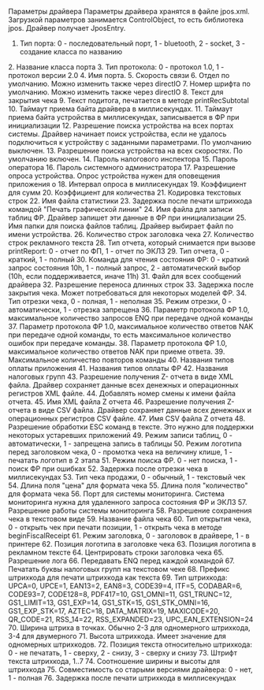 Параметры драйвера
Параметры драйвера хранятся в файле jpos.xml. Загрузкой параметров занимается ControlObject, то есть библиотека jpos. Драйвер получает JposEntry.
1.	Тип порта: 0 - последовательный порт, 1 - bluetooth, 2 - socket, 3 - создание класса по названию
<!-- Port type: 0 - serial, 1 - bluetooth, 2 - socket, 3 - from parameter protClass -->
<prop name="portType" type="String" value="0"/>
2.	Название класса порта
<!-- portClass  -->
<prop name="portClass" type="String" value="com.shtrih.fiscalprinter.port.SerialPrinterPort"/>
3.	Тип протокола: 0 - протокол 1.0, 1 - протокол версии 2.0
<!-- ProtocolType, 0 - protocol 1, 1 - protocol 2 -->
<prop name="protocolType" type="String" value="0"/>
4.	Имя порта.
<!--Port name-->
<prop name="portName" type="String" value="COM1"/>
5.	Скорость связи
<prop name="baudRate" type="String" value="115200"/>
6.	Отдел по умолчанию. Можно изменить также через directIO
<!--Default department-->
<prop name="department" type="String" value="1"/>
7.	Номер шрифта по умолчанию. Можно изменить также через directIO
<!-- Default font number -->
<prop name="fontNumber" type="String" value="1"/>
8.	Текст для закрытия чека
<!-- Close receipt text -->
<prop name="closeReceiptText" type="String" value=""/>
9.	Текст подитога, печатается в методе printRecSubtotal
<!-- Subtotal text -->
<prop name="subtotalText" type="String" value="ПОДИТОГ:"/>
10.	Таймаут приема байта драйвера в миллисекундах.
<!-- Driver byte receive timeout -->
<prop name="byteTimeout" type="String" value="3000"/>
11.	Таймаут приема байта устройства в миллисекундах, записывается в ФР при инициализации
<!-- Device byte receive timeout -->
<prop name="deviceByteTimeout" type="String" value="3000"/>
12.	Разрешение поиска устройства на всех портах системы. Драйвер начинает поиск устройства, если не удалось подключиться к устройству с заданными параметрами. По умолчанию выключен. 
<!-- Device search enabled for all serial ports -->
<prop name="searchByPortEnabled" type="String" value="0"/>
13.	Разрешение поиска устройства на всех скоростях. По умолчанию включен.
<!-- Device search enabled for all baud rates -->
<prop name="searchByBaudRateEnabled" type="String" value="1"/>
14.	Пароль налогового инспектора
<!-- Tax officer password -->
<prop name="taxPassword" type="String" value="0"/>
15.	Пароль оператора
<!-- Operator password -->
<prop name="operatorPassword" type="String" value="1"/>
16.	Пароль системного администратора
<!-- System administrator password -->
<prop name="sysAdminPassword" type="String" value="30"/>
17.	Разрешение опроса устройства. Опрос устройства нужен для оповещения приложения о 
<!-- device state polling enabled -->
<prop name="pollEnabled" type="String" value="0"/>
18.	Интервал опроса в миллисекундах
<!-- device state polling interval in milliseconds -->
<prop name="pollInterval" type="String" value="100"/>
19.	Коэффициент для сумм
<!-- Amount coefficient -->
<prop name="amountFactor" type="String" value="1"/>
20.	Коэффициент для количества
<!-- Quantity coefficient -->
<prop name="quantityFactor" type="String" value="1"/>
21.	Кодировка текстовых строк
<!-- Strings encoding -->
<prop name="stringEncoding" type="String" value="Cp866"/>
22.	Имя файла статистики
<!-- Statistics file name -->
<prop name="statisticFileName" type="String" value="ShtrihFiscalPrinter.xml"/>
23.	Задержка после печати штрихкода командой "Печать графической линии"
<!-- Barcode print time -->
<prop name="graphicsLineDelay" type="String" value="1000"/>
24.	Имя файла для записи таблиц ФР. Драйвер запишет эти данные в ФР при инициализации
<!-- fieldsFileName to initialize printer tables -->
<prop name="fieldsFileName" type="String" value="tables.csv"/>
25.	Имя папки для поиска файлов таблиц. Драйвер выбирает файл по имени устройства. 
<!-- fieldsFilesPath to initialize printer tables -->
<prop name="fieldsFilesPath" type="String" value="I:\Projects\JavaPOS\Bin\tables\"/>
26.	Количество строк заголовка чека
<!-- Number of header lines -->
<prop name="numHeaderLines" type="String" value="4"/>
27.	Количество строк рекламного текста
<!-- Number of trailer lines -->
<prop name="numTrailerLines" type="String" value="3"/>
28.	Тип отчета, который снимается при вызове printReport: 0 - отчет по ФП, 1 - отчет по ЭКЛЗ
<!-- Device to print report, 0 - fiscal memory (FM), 1 - electronic journal (EJ)  -->
<prop name="reportDevice" type="String" value="0"/>
29.	Тип отчета, 0 - краткий, 1 - полный
<!-- Report type, 0 - short, 1 - full -->
<prop name="reportType" type="String" value="1"/>
30.	Команда для чтения состояния ФР: 0 - краткий запрос состояния 10h, 1 - полный запрос, 2 - автоматический выбор (10h, если поддерживается, иначе 11h)
<!-- Status command:   -->
<!-- 0 - command 10h, short status request  -->
<!-- 1 - command 11h, long status request  -->
<!-- 2 - status command selected by driver -->
<prop name="statusCommand" type="String" value="0"/>
31.	Файл для всех сообщений драйвера
<!-- Localization file name -->
<prop name="messagesFileName" type="String" value="shtrihjavapos_en.properties"/>
32.	Разрешение переноса длинных строк
<!-- Wrap text enabled -->
<prop name="wrapText" type="String" value="1"/>
33.	Задержка после закрытия чека. Может потребоваться для некоторых моделей ФР. 
<!-- Sleep time after receipt close -->
<prop name="recCloseSleepTime" type="String" value="0"/>
34.	Тип отрезки чека, 0 - полная, 1 - неполная
<!-- Cut type, 0 - full cut, 1 - partial cut -->
<prop name="cutType" type="String" value="1"/>
35.	Режим отрезки, 0 - автоматически, 1 - отрезка запрещена
<!-- Cut mode, 0 - auto, 1 - disabled -->
<prop name="cutMode" type="String" value="0"/>
36.	Параметр протокола ФР 1.0, максимальное количество запросов ENQ при передаче одной команды
<!-- maxEnqNumber -->
<prop name="maxEnqNumber" type="String" value="3"/>
37.	Параметр протокола ФР 1.0, максимальное количество ответов NAK при передаче одной команды, то есть максимальное количество ошибок при передаче команды.
<!-- maxNakCommandNumber -->
<prop name="maxNakCommandNumber" type="String" value="3"/>
38.	Параметр протокола ФР 1.0, максимальное количество ответов NAK при приеме ответа.
<!-- maxNakAnswerNumber -->
<prop name="maxNakAnswerNumber" type="String" value="3"/>
39.	Максимальное количество повторов команды
<!-- maxRepeatCount -->
<prop name="maxRepeatCount" type="String" value="1"/>
40.	Названия типов оплаты приложения
<!-- Payment types -->
<prop name="payType0" type="String" value="0"/>
<prop name="payType39" type="String" value="3"/>
41.	Названия типов оплаты ФР
<!-- Payment names -->
<prop name="paymentName1" type="String" value="CASH"/>
<prop name="paymentName2" type="String" value="CREDIT"/>
<prop name="paymentName3" type="String" value="КАРТА"/>
<prop name="paymentName4" type="String" value="СКИДКА"/>
42.	Названия налоговых групп
<!-- Tax names -->
<prop name="taxName0" type="String" value="НДС 10%"/>
<prop name="taxName1" type="String" value="НДС 18%"/>
<prop name="taxName2" type="String" value="C"/>
<prop name="taxName3" type="String" value="D"/>
43.	Разрешение получения Z- отчета в виде XML файла. Драйвер сохраняет данные всех денежных и операционных регистров XML файле. 
<!-- create Z-report in XML format -->
<prop name="XmlZReportEnabled" type="String" value="1"/>
44.	Добавлять номер смены к имени файла отчета.
<!-- Add day number to Z report filename - ZReport_0001.xml -->
<prop name="ZReportDayNumber" type="String" value="1"/>
45.	Имя XML файла Z отчета
<!-- XML Z-report file name -->
<prop name="XmlZReportFileName" type="String" value="ZReport.xml"/>
46.	Разрешение получения Z- отчета в виде CSV файла. Драйвер сохраняет данные всех денежных и операционных регистров CSV файле.
<!-- create Z-report in CSV format -->
<prop name="CsvZReportEnabled" type="String" value="0"/>
47.	Имя CSV файла Z отчета
<!-- CSV Z-report file name -->
<prop name="CsvZReportFileName" type="String" value="ZReport.csv"/>
48.	Разрешение обработки ESC команд в тексте. Это нужно для поддержки некоторых устаревших приложений
<!-- ESC commands enabled -->
<prop name="escCommandsEnabled" type="String" value="1"/>
49.	Режим записи таблиц, 0 - автоматически, 1 - запрещена запись в таблицы
<!-- Table mode, 0 - auto, 1 - disabled -->
<prop name="tableMode" type="String" value="0"/>
50.	Режим логотипа перед заголовком чека, 0 - промотка чека на величину клише, 1 - печатать логотип в 2 этапа
<!-- Logo mode, 0 - feed paper, 1 - split image -->
<prop name="logoMode" type="String" value="1"/>
51.	Режим поиска ФР. 0 - нет поиска, 1 - поиск ФР при ошибках
<!-- SearchMode, 0 - none, 1 - search on error -->
<prop name="searchMode" type="String" value="1"/>
52.	Задержка после отрезки чека в миллисекундах
<!-- Paper cut delay in milliseconds -->
<prop name="cutPaperDelay" type="String" value="0"/>
53.	Тип чека продажи, 0 - обычный, 1 - текстовый чек
<!-- Sales receipt type, 0 - normal, 1 - GLOBUS -->
<prop name="salesReceiptType" type="String" value="1"/>
54.	Длина поля "цена" для формата чека
<!-- Amount field length -->
<prop name="RFAmountLength" type="String" value="8"/>
55.	Длина поля "количество" для формата чека
<!-- Quantity field length -->
<prop name="RFQuantityLength" type="String" value="10"/>
56.	Порт для системы мониторинга. Система мониторинга нужна для удаленного запроса состояния ФР и ЭКЛЗ
<!-- Monitoring server port -->
<prop name="MonitoringPort" type="String" value="50000"/>
57.	Разрешение работы системы мониторинга
<!-- Monitoring enabled -->
<prop name="MonitoringEnabled" type="String" value="0"/>
58.	Разрешение сохранения чека в текстовом виде
<!-- Receipt report enabled -->
<prop name="receiptReportEnabled" type="String" value="1"/>
59.	Название файла чека
<!-- Receipt report file name -->
<prop name="receiptReportFileName" type="String" value="ZCheckReport.xml"/>
60.	Тип открытия чека, 0 - открыть чек при печати позиции, 1 - открыть чека в методе beginFiscalReceipt
<!-- openReceiptType, 0 - open receipt on item print, 1 - open receipt in beginFiscalReceipt -->
<prop name="openReceiptType" type="String" value="1"/>
61.	Режим заголовка, 0 - заголовок в драйвере, 1 - в принтере
<!-- headerMode, 0 - header in driver, 1 - header in printer -->
<prop name="headerMode" type="String" value="0"/>
62.	Позиция логотипа в заголовке чека
<!-- headerImagePosition,  -->
<!-- SMFPTR_LOGO_AFTER_HEADER     = 0  -->
<!-- SMFPTR_LOGO_BEFORE_TRAILER   = 1  -->
<!-- SMFPTR_LOGO_AFTER_TRAILER    = 2  -->
<!-- SMFPTR_LOGO_AFTER_ADDTRAILER = 3  -->
<!-- SMFPTR_LOGO_BEFORE_HEADER    = 4  -->
<prop name="headerImagePosition" type="String" value="0"/>
63.	Позиция логотипа в рекламном тексте
<!-- trailerImagePosition,  -->
<!-- SMFPTR_LOGO_AFTER_HEADER     = 0  -->
<!-- SMFPTR_LOGO_BEFORE_TRAILER   = 1  -->
<!-- SMFPTR_LOGO_AFTER_TRAILER    = 2  -->
<!-- SMFPTR_LOGO_AFTER_ADDTRAILER = 3  -->
<!-- SMFPTR_LOGO_BEFORE_HEADER    = 4  -->
<prop name="trailerImagePosition" type="String" value="1"/>
64.	Центрировать строки заголовка чека
<!-- Center header and trailer text automatically  -->
<prop name="centerHeader" type="String" value="1"/>
65.	Разрешение лога
<!-- Log file enabled  -->
<prop name="logEnabled" type="String" value="1"/>
66.	Передавать ENQ перед каждой командой
<!-- Send ENQ before every command or not  -->
<prop name="sendENQ" type="String" value="0"/>
67.	Печатать буквы налоговых групп на текстовом чеке
<!-- Enable tax letters for GLOBUS receipt  -->
<prop name="taxLettersEnabled" type="String" value="0"/>
68.	Префикс штрихкода для печати штрихкода как текста
<!-- Barcode prefix -->
<prop name="barcodePrefix" type="String" value="#*~*#"/>
69.	Тип штрихкода: 
UPCA=0, UPCE=1, EAN13=2, EAN8=3, CODE39=4, ITF=5, CODABAR=6, CODE93=7, CODE128=8, PDF417=10, GS1_OMNI=11, GS1_TRUNC=12, GS1_LIMIT=13, GS1_EXP=14, GS1_STK=15, GS1_STK_OMNI=16, GS1_EXP_STK=17, AZTEC=18, DATA_MATRIX=19, MAXICODE=20, QR_CODE=21, RSS_14=22, RSS_EXPANDED=23, UPC_EAN_EXTENSION=24  
<!-- Barcode type -->
<!-- UPCA=0, UPCE=1, EAN13=2, EAN8=3, CODE39=4, ITF=5, CODABAR=6, CODE93=7, CODE128=8, PDF417=10, GS1_OMNI=11,  -->
<!-- GS1_TRUNC=12, GS1_LIMIT=13, GS1_EXP=14, GS1_STK=15, GS1_STK_OMNI=16, GS1_EXP_STK=17, AZTEC=18, DATA_MATRIX=19,  -->
<!-- MAXICODE=20, QR_CODE=21, RSS_14=22, RSS_EXPANDED=23, UPC_EAN_EXTENSION=24  -->
<prop name="barcodeType" type="String" value="21"/>
70.	Ширина штриха в точках. Обычно 2-3 для одномерного штрихкода, 3-4 для двумерного
<!-- Barcode bar/module width -->
<prop name="barcodeBarWidth" type="String" value="4"/>
71.	Высота штрихкода. Имеет значение для одномерных штрихкодов.
<!-- Barcode height -->
<prop name="barcodeHeight" type="String" value="100"/>
72.	Позиция текста относительно штрихкода: 0 - не печатать, 1 - сверху, 2 - снизу, 3 - сверху и снизу
<!-- Barcode text position NOTPRINTED=0, ABOVE=1, BELOW=2, BOTH=3 -->
<prop name="barcodeTextPosition" type="String" value="2"/>
73.	Штрифт текста штрихкода, 1..7
<!-- Barcode text font, 1..7, default 1 -->
<prop name="barcodeTextFont" type="String" value="1"/>
74.	Соотношение ширины и высоты для штрихкода
<!-- Barcode aspect ratio -->
<prop name="barcodeAspectRatio" type="String" value="3"/>
75.	Совместимость со старыми версиями драйвера: 0 - нет, 1 - полная
<!-- Compatibility level, 0 - NONE, 1 - FULL -->
<prop name="compatibilityLevel" type="String" value="0"/>
76.	Задержка после печати штрихкода в миллисекундах
<!-- Delay after barcode printed -->
<prop name="barcodeDelay" type="String" value="0"/>
